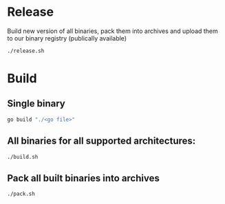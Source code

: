 # Release

Build new version of all binaries, pack them into archives and upload them to our binary registry
(publically available)

```bash
./release.sh
```

# Build

## Single binary
```bash
go build "./<go file>"
```

## All binaries for all supported architectures:

```bash
./build.sh
```

## Pack all built binaries into archives

```bash
./pack.sh
```
